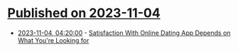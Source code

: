 # [Published on 2023-11-04](index.md)

* [2023-11-04, 04:20:00](https://soylentnews.org/article.pl?sid=23/11/03/053204&from=rss) - [Satisfaction With Online Dating App Depends on What You're Looking for](https://soylentnews.org/article.pl?sid=23/11/03/053204&from=rss)
